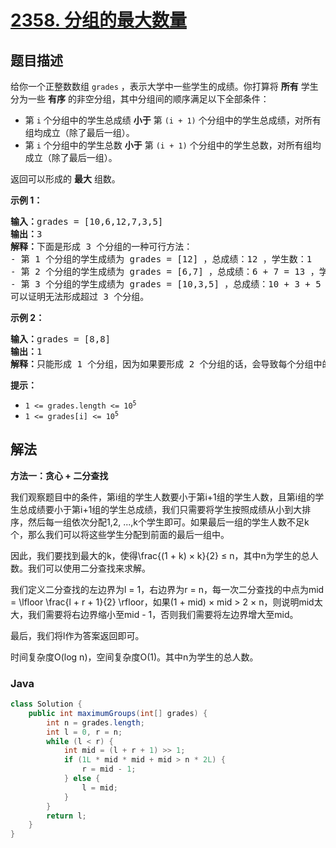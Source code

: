 # [2358. 分组的最大数量](https://leetcode.cn/problems/maximum-number-of-groups-entering-a-competition)

## 题目描述

<p>给你一个正整数数组 <code>grades</code> ，表示大学中一些学生的成绩。你打算将 <strong>所有</strong> 学生分为一些 <strong>有序</strong> 的非空分组，其中分组间的顺序满足以下全部条件：</p>

<ul>
	<li>第 <code>i</code> 个分组中的学生总成绩 <strong>小于</strong> 第 <code>(i + 1)</code> 个分组中的学生总成绩，对所有组均成立（除了最后一组）。</li>
	<li>第 <code>i</code> 个分组中的学生总数 <strong>小于</strong> 第 <code>(i + 1)</code> 个分组中的学生总数，对所有组均成立（除了最后一组）。</li>
</ul>

<p>返回可以形成的 <strong>最大</strong> 组数。</p>

<p><strong>示例 1：</strong></p>

<pre><strong>输入：</strong>grades = [10,6,12,7,3,5]
<strong>输出：</strong>3
<strong>解释：</strong>下面是形成 3 个分组的一种可行方法：
- 第 1 个分组的学生成绩为 grades = [12] ，总成绩：12 ，学生数：1
- 第 2 个分组的学生成绩为 grades = [6,7] ，总成绩：6 + 7 = 13 ，学生数：2
- 第 3 个分组的学生成绩为 grades = [10,3,5] ，总成绩：10 + 3 + 5 = 18 ，学生数：3 
可以证明无法形成超过 3 个分组。
</pre>

<p><strong>示例 2：</strong></p>

<pre><strong>输入：</strong>grades = [8,8]
<strong>输出：</strong>1
<strong>解释：</strong>只能形成 1 个分组，因为如果要形成 2 个分组的话，会导致每个分组中的学生数目相等。
</pre>

<p><strong>提示：</strong></p>

<ul>
	<li><code>1 &lt;= grades.length &lt;= 10<sup>5</sup></code></li>
	<li><code>1 &lt;= grades[i] &lt;= 10<sup>5</sup></code></li>
</ul>

## 解法

**方法一：贪心 + 二分查找**

我们观察题目中的条件，第i组的学生人数要小于第i+1组的学生人数，且第i组的学生总成绩要小于第i+1组的学生总成绩，我们只需要将学生按照成绩从小到大排序，然后每一组依次分配1,2, ...,k个学生即可。如果最后一组的学生人数不足k个，那么我们可以将这些学生分配到前面的最后一组中。

因此，我们要找到最大的k，使得\frac{(1 + k) × k}{2} ≤ n，其中n为学生的总人数。我们可以使用二分查找来求解。

我们定义二分查找的左边界为l = 1，右边界为r = n，每一次二分查找的中点为mid = \lfloor \frac{l + r + 1}{2} \rfloor，如果(1 + mid) × mid > 2 × n，则说明mid太大，我们需要将右边界缩小至mid - 1，否则我们需要将左边界增大至mid。

最后，我们将l作为答案返回即可。

时间复杂度O(log n)，空间复杂度O(1)。其中n为学生的总人数。

### **Java**

```java
class Solution {
    public int maximumGroups(int[] grades) {
        int n = grades.length;
        int l = 0, r = n;
        while (l < r) {
            int mid = (l + r + 1) >> 1;
            if (1L * mid * mid + mid > n * 2L) {
                r = mid - 1;
            } else {
                l = mid;
            }
        }
        return l;
    }
}
```
